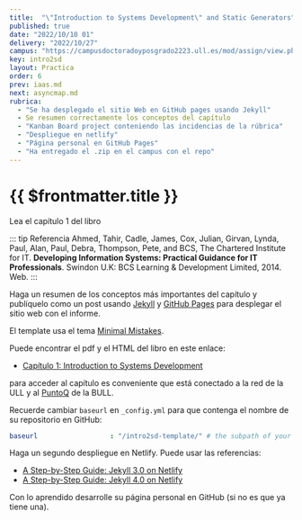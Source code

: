 ```yaml
---
title:  "\"Introduction to Systems Development\" and Static Generators"
published: true
date: "2022/10/10 01"
delivery: "2022/10/27"
campus: "https://campusdoctoradoyposgrado2223.ull.es/mod/assign/view.php?id=820"
key: intro2sd
layout: Practica
order: 6
prev: iaas.md
next: asyncmap.md
rubrica:
  - "Se ha desplegado el sitio Web en GitHub pages usando Jekyll"
  - Se resumen correctamente los conceptos del capítulo
  - "Kanban Board project conteniendo las incidencias de la rúbrica"
  - "Despliegue en netlify"
  - "Página personal en GitHub Pages"
  - "Ha entregado el .zip en el campus con el repo"
---
```


# {{ $frontmatter.title }}

Lea el capítulo 1 del libro 

::: tip Referencia
Ahmed, Tahir, Cadle, James, Cox, Julian, Girvan, Lynda, Paul, Alan, Paul, Debra, Thompson, Pete, and BCS, The Chartered Institute for IT. **Developing Information Systems: Practical Guidance for IT Professionals**. Swindon U.K: BCS Learning & Development Limited, 2014. Web.
:::

Haga un resumen de los conceptos más importantes del capítulo y publíquelo como un post usando [Jekyll](/temas/web/jekyll) y [GitHub Pages](https://pages.github.com/) para desplegar el sitio web con el informe.

El template usa el tema [Minimal Mistakes](https://mmistakes.github.io/minimal-mistakes/docs/quick-start-guide/).

Puede encontrar el pdf y el HTML del libro en este enlace:

* [Capítulo 1: Introduction to Systems Development](https://ebookcentral-proquest-com.accedys2.bbtk.ull.es/lib/bull-ebooks/detail.action?docID=1713962#) 

para acceder al capítulo es conveniente que está conectado a la red de la ULL y al [PuntoQ](https://www.ull.es/servicios/biblioteca/servicios/puntoq/) de la BULL.

Recuerde cambiar `baseurl` en `_config.yml` para que contenga el nombre de su repositorio en GitHub:

```yaml
baseurl                  : "/intro2sd-template/" # the subpath of your site, e.g. "/blog"
```

Haga un segundo despliegue en Netlify. Puede usar las referencias:

* [A Step-by-Step Guide: Jekyll 3.0 on Netlify](https://www.netlify.com/blog/2015/10/28/a-step-by-step-guide-jekyll-3.0-on-netlify/)
* [A Step-by-Step Guide: Jekyll 4.0 on Netlify](https://www.netlify.com/blog/2015/10/28/a-step-by-step-guide-jekyll-3.0-on-netlify/)


Con lo aprendido desarrolle su página personal en GitHub (si no es que ya tiene una).
